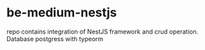 # be-medium-nestjs
repo contains integration of NestJS framework and crud operation. Database postgress with typeorm
